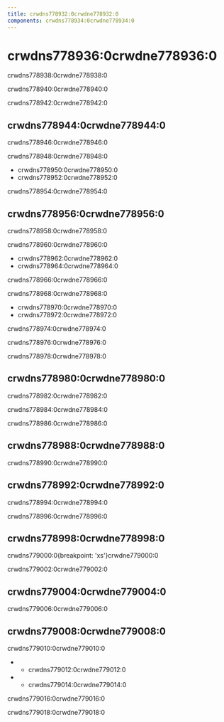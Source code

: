 ```yaml
---
title: crwdns778932:0crwdne778932:0
components: crwdns778934:0crwdne778934:0
---
```

# crwdns778936:0crwdne778936:0

<p class="description">crwdns778938:0crwdne778938:0</p>

crwdns778940:0crwdne778940:0

crwdns778942:0crwdne778942:0

## crwdns778944:0crwdne778944:0

crwdns778946:0crwdne778946:0

crwdns778948:0crwdne778948:0

- crwdns778950:0crwdne778950:0
- crwdns778952:0crwdne778952:0

crwdns778954:0crwdne778954:0

## crwdns778956:0crwdne778956:0

crwdns778958:0crwdne778958:0

crwdns778960:0crwdne778960:0

- crwdns778962:0crwdne778962:0
- crwdns778964:0crwdne778964:0

crwdns778966:0crwdne778966:0

crwdns778968:0crwdne778968:0

- crwdns778970:0crwdne778970:0
- crwdns778972:0crwdne778972:0

crwdns778974:0crwdne778974:0

crwdns778976:0crwdne778976:0

crwdns778978:0crwdne778978:0

## crwdns778980:0crwdne778980:0

crwdns778982:0crwdne778982:0

crwdns778984:0crwdne778984:0

crwdns778986:0crwdne778986:0

## crwdns778988:0crwdne778988:0

crwdns778990:0crwdne778990:0

## crwdns778992:0crwdne778992:0

crwdns778994:0crwdne778994:0

crwdns778996:0crwdne778996:0

## crwdns778998:0crwdne778998:0

crwdns779000:0{breakpoint: 'xs'}crwdne779000:0

crwdns779002:0crwdne779002:0

## crwdns779004:0crwdne779004:0

crwdns779006:0crwdne779006:0

## crwdns779008:0crwdne779008:0

crwdns779010:0crwdne779010:0

- - crwdns779012:0crwdne779012:0
- - crwdns779014:0crwdne779014:0

crwdns779016:0crwdne779016:0

crwdns779018:0crwdne779018:0
